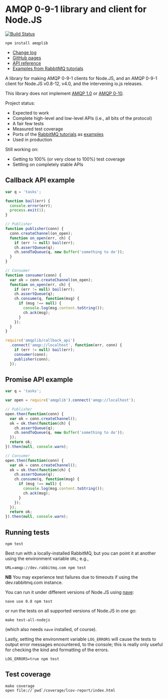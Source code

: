 # AMQP 0-9-1 library and client for Node.JS

[![Build Status](https://travis-ci.org/squaremo/amqp.node.png)](https://travis-ci.org/squaremo/amqp.node)

    npm install amqplib

 * [Change log][changelog]
 * [GitHub pages][gh-pages]
 * [API reference][gh-pages-apiref]
 * [Examples from RabbitMQ tutorials][tutes]

A library for making AMQP 0-9-1 clients for Node.JS, and an AMQP 0-9-1
client for Node.JS v0.8-12, v4.0, and the intervening io.js
releases.

This library does not implement [AMQP
1.0](https://github.com/squaremo/amqp.node/issues/63) or [AMQP
0-10](https://github.com/squaremo/amqp.node/issues/94).

Project status:

 - Expected to work
 - Complete high-level and low-level APIs (i.e., all bits of the protocol)
 - A fair few tests
 - Measured test coverage
 - Ports of the [RabbitMQ tutorials][rabbitmq-tutes] as [examples][tutes]
 - Used in production

Still working on:

 - Getting to 100% (or very close to 100%) test coverage
 - Settling on completely stable APIs

## Callback API example

```javascript
var q = 'tasks';

function bail(err) {
  console.error(err);
  process.exit(1);
}

// Publisher
function publisher(conn) {
  conn.createChannel(on_open);
  function on_open(err, ch) {
    if (err != null) bail(err);
    ch.assertQueue(q);
    ch.sendToQueue(q, new Buffer('something to do'));
  }
}

// Consumer
function consumer(conn) {
  var ok = conn.createChannel(on_open);
  function on_open(err, ch) {
    if (err != null) bail(err);
    ch.assertQueue(q);
    ch.consume(q, function(msg) {
      if (msg !== null) {
        console.log(msg.content.toString());
        ch.ack(msg);
      }
    });
  }
}

require('amqplib/callback_api')
  .connect('amqp://localhost', function(err, conn) {
    if (err != null) bail(err);
    consumer(conn);
    publisher(conn);        
  });
```

## Promise API example

```javascript
var q = 'tasks';

var open = require('amqplib').connect('amqp://localhost');

// Publisher
open.then(function(conn) {
  var ok = conn.createChannel();
  ok = ok.then(function(ch) {
    ch.assertQueue(q);
    ch.sendToQueue(q, new Buffer('something to do'));
  });
  return ok;
}).then(null, console.warn);

// Consumer
open.then(function(conn) {
  var ok = conn.createChannel();
  ok = ok.then(function(ch) {
    ch.assertQueue(q);
    ch.consume(q, function(msg) {
      if (msg !== null) {
        console.log(msg.content.toString());
        ch.ack(msg);
      }
    });
  });
  return ok;
}).then(null, console.warn);
```

## Running tests

    npm test

Best run with a locally-installed RabbitMQ, but you can point it at
another using the environment variable `URL`; e.g.,

    URL=amqp://dev.rabbitmq.com npm test

**NB** You may experience test failures due to timeouts if using the
dev.rabbitmq.com instance.

You can run it under different versions of Node.JS using [nave][]:

    nave use 0.8 npm test

or run the tests on all supported versions of Node.JS in one go:

    make test-all-nodejs

(which also needs `nave` installed, of course).

Lastly, setting the environment variable `LOG_ERRORS` will cause the
tests to output error messages encountered, to the console; this is
really only useful for checking the kind and formatting of the errors.

    LOG_ERRORS=true npm test

## Test coverage

    make coverage
    open file://`pwd`/coverage/lcov-report/index.html

[gh-pages]: http://squaremo.github.com/amqp.node/
[gh-pages-apiref]: http://squaremo.github.com/amqp.node/channel_api.html
[nave]: https://github.com/isaacs/nave
[tutes]: https://github.com/squaremo/amqp.node/tree/master/examples/tutorials
[rabbitmq-tutes]: http://www.rabbitmq.com/getstarted.html
[changelog]: https://github.com/squaremo/amqp.node/blob/master/CHANGELOG.md
